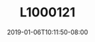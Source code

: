 ---
title: L1000121
date: 2019-01-06T10:11:50-08:00
draft: false
location: Bremerton, WA
img_url: https://d17enza3bfujl8.cloudfront.net/L1000121.jpg
original_fn: ""
tags:
- Port Gamble, WA
- Kenai
- dogs

---
